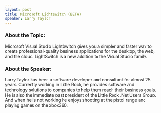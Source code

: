 ```yaml
---
layout: post
title: Microsoft Lightswitch (BETA)
speaker: Larry Taylor
---
```


### About the Topic: 

Microsoft Visual Studio LightSwitch gives you a simpler and faster way to create professional-quality business applications for the desktop, the web, and the cloud. LightSwitch is a new addition to the Visual Studio family. 

### About the Speaker:

Larry Taylor has been a software developer and consultant for almost 25 years. Currently working in Little Rock, he provides software and technology solutions to companies to help them reach their business goals. He is also the immediate past president of the Little Rock .Net Users Group. And when he is not working he enjoys shooting at the pistol range and playing games on the xbox360.